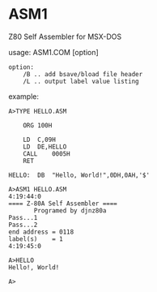 ASM1
===

Z80 Self Assembler for MSX-DOS

usage:
	ASM1.COM <source file> [option]

	option:
		/B .. add bsave/bload file header
		/L .. output label value listing

example:
````
A>TYPE HELLO.ASM

	ORG	100H

	LD	C,09H
	LD	DE,HELLO
	CALL	0005H
	RET

HELLO:	DB	"Hello, World!",0DH,0AH,'$'

A>ASM1 HELLO.ASM
4:19:44:0
==== Z-80A Self Assembler ====
       Programed by djnz80a
Pass...1
Pass...2
end address = 0118
label(s)    = 1
4:19:45:0

A>HELLO
Hello!, World!

A>
````
